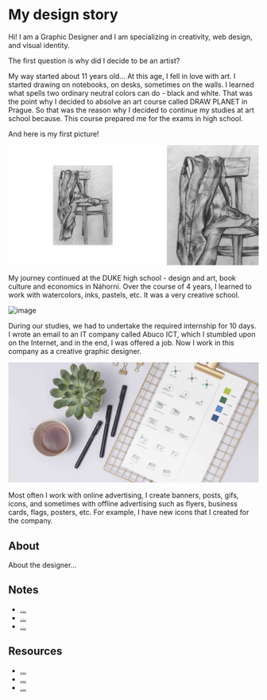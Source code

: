 #  My design story

Hi! I am a Graphic Designer and I am specializing in creativity, web design, and visual identity.

The first question is why did I decide to be an artist?

My way started about 11 years old... 
At this age, I fell in love with art. I started drawing on notebooks, on desks, sometimes on the walls. I learned what spells two ordinary neutral colors can do - black and white. That was the point why I decided to absolve an art course called DRAW PLANET in Prague. So that was the reason why I decided to continue my studies at art school because. This course prepared me for the exams in high school.

And here is my first picture!

![image](chair.jpg)

My journey continued at the DUKE high school - design and art, book culture and economics in Náhorní. Over the course of 4 years, I learned to work with watercolors, inks, pastels, etc.
It was a very creative school.

![image](draw.jpg)

During our studies, we had to undertake the required internship for 10 days. I wrote an email to an IT company called Abuco ICT, which I stumbled upon on the Internet, and in the end, I was offered a job.
Now I work in this company as a creative graphic designer.

![image](abuco.jpg)

Most often I work with online advertising, I create banners, posts, gifs, icons, and sometimes with offline advertising such as flyers, business cards, flags, posters, etc.
For example, I have new icons that I created for the company.



<!--

Consider this structure as guidance only:

1. An introduction, give personal context, and make the reason for the title clear
   - Early inspiration and personal connection
2. Early education and inspiration, what you learned, and educate
    - How the past has influenced today, bring us up-to-date, who you are as design because of the past
3. Discuss where you are today and what you're doing
   -  Perhaps show us current inspiration, or examples of work that could benefit from your design philosophy, educate for change
4. Discuss your personal design philosophy in detail and share examples
    - Show work that supports your design story and person design philosophy, maybe work that inspires you today, and the work you're doing
5. A summary, what are the takeaways, what can the audience learn from your design story?
    - End the journey by reconnecting to where you started, the changes, the lessons learned and leave with a personal and positive message relating back to your title

-->

## About

<!-- Add revised short description about text -->

About the designer…

## Notes

<!-- Links to preparatory content: mind map, sketches, notes, etc. -->

- […](…)
- […](…)
- […](…)

## Resources

<!-- Links to resources mentioned above -->

- […](…)
- […](…)
- […](…)
